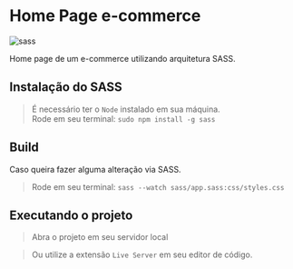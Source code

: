 # Home Page e-commerce
![sass](https://user-images.githubusercontent.com/29557187/230655144-2e86801d-cfe2-4223-8ad7-22fdceb7f57f.png)

Home page de um e-commerce utilizando arquitetura SASS.

## Instalação do SASS
> É necessário ter o ``Node`` instalado em sua máquina.<br>
Rode em seu terminal: ```sudo npm install -g sass```

## Build
Caso queira fazer alguma alteração via SASS.
> Rode em seu terminal: ```sass --watch sass/app.sass:css/styles.css```

## Executando o projeto
> Abra o projeto em seu servidor local

> Ou utilize a extensão ``Live Server`` em seu editor de código.

